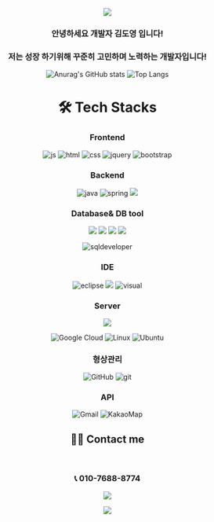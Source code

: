 <div align= "center">
   <img src="https://capsule-render.vercel.app/api?type=venom&color=auto&height=300&section=header&text=Doyoung%20Github!&fontSize=90&fontColor=000000" />
     </div>
  <div align= "center">
 <h3>안녕하세요 개발자 김도영 입니다!</h3>   
     
### 저는 성장 하기위해 꾸준히 고민하며 노력하는 개발자입니다!
     

![Anurag's GitHub stats](https://github-readme-stats.vercel.app/api?username=doyoungking&show_icons=true&theme=dracula)
     ![Top Langs](https://github-readme-stats.vercel.app/api/top-langs/?username=doyoungking&layout=compact&theme=dracula)
  </div>


<div align= "center">
  <h1>🛠️ Tech Stacks </h1>
   
### Frontend
![js](https://img.shields.io/badge/JavaScript-F7DF1E?style=for-the-badge&logo=JavaScript&logoColor=white)
![html](https://img.shields.io/badge/HTML5-E34F26?style=for-the-badge&logo=html5&logoColor=white)
![css](https://img.shields.io/badge/CSS3-1572B6?style=for-the-badge&logo=css3&logoColor=white)
![jquery](https://img.shields.io/badge/jQuery-0769AD?style=for-the-badge&logo=jquery&logoColor=white)
![bootstrap](https://img.shields.io/badge/Bootstrap-563D7C?style=for-the-badge&logo=bootstrap&logoColor=white)
### Backend    
![java](https://img.shields.io/badge/Java-ED8B00?style=for-the-badge&logo=openjdk&logoColor=white)
![spring](https://img.shields.io/badge/Spring-6DB33F?style=for-the-badge&logo=spring&logoColor=white)
<img src="https://img.shields.io/badge/springboot-6DB33F?style=for-the-badge&logo=springboot&logoColor=white">


### Database& DB tool
<img src="https://img.shields.io/badge/oracle-F80000?style=for-the-badge&logo=oracle&logoColor=white">
<img src="https://img.shields.io/badge/mysql-4479A1?style=for-the-badge&logo=mysql&logoColor=white">            
<img src="https://img.shields.io/badge/mariaDB-003545?style=for-the-badge&logo=mariaDB&logoColor=white"> 
<img src="https://img.shields.io/badge/dbeaver-382923?style=for-the-badge&logo=dbeaver&logoColor=white">

![sqldeveloper](https://img.shields.io/badge/sqldeveloper-%235391FE.svg?style=for-the-badge&logo=sqldeveloper&logoColor=white)

### IDE
![eclipse](https://img.shields.io/badge/Eclipse-2C2255?style=for-the-badge&logo=eclipse&logoColor=white)
<img src="https://img.shields.io/badge/intellij IDEA-000000?style=for-the-badge&logo=intellij IDEA&logoColor=white">
![visual](https://img.shields.io/badge/Visual_Studio_Code-0078D4?style=for-the-badge&logo=visual%20studio%20code&logoColor=white)

### Server
<img src="https://img.shields.io/badge/apache tomcat-F8DC75?style=for-the-badge&logo=apachetomcat&logoColor=white">

![Google Cloud](https://img.shields.io/badge/Google_Cloud_Platform-%234285F4.svg?style=for-the-badge&logo=google-cloud-platform&logoColor=white)
![Linux](https://img.shields.io/badge/Linux-FCC624?style=for-the-badge&logo=linux&logoColor=black)
![Ubuntu](https://img.shields.io/badge/Ubuntu-E95420?style=for-the-badge&logo=ubuntu&logoColor=white)

### 형상관리 
![GitHub](https://img.shields.io/badge/github-%23121011.svg?style=for-the-badge&logo=github&logoColor=white)
![git](https://img.shields.io/badge/GIT-E44C30?style=for-the-badge&logo=git&logoColor=white)
### API
![Gmail](https://img.shields.io/badge/Gmail-D14836?style=for-the-badge&logo=gmail&logoColor=white)
![KakaoMap](https://img.shields.io/badge/kakao_Map-ffcd00.svg?style=for-the-badge&logo=kakaomap&logoColor=000000)
</div>




  
  <div align= "center">
<h2> 🧑‍💻 Contact me </h2> <br> 

### 📞 010-7688-8774
<a href=mailto:kjy76882@gmail.com> <img src="https://img.shields.io/badge/Gmail-EA4335?style=for-the-badge&logo=Gmail&logoColor=white&link=mailto:kjy76882@gmail.com"> </a>
     
<a href="https://hits.seeyoufarm.com"> <img src="https://hits.seeyoufarm.com/api/count/incr/badge.svg?url=https%3A%2F%2Fgithub.com%2Fdoyoungking%2F&count_bg=%23000000&title_bg=%23000000&icon=github.svg&icon_color=%23FFFFFF&title=GitHub&edge_flat=false"/></a>
 </div>
   
    


